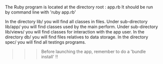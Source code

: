 The Ruby program is located at the directory root : app.rb
It should be run by command line with 'ruby app.rb'

In the directory lib/ you will find all classes in files.
Under sub-directory lib/app/ you will find classes used by the main perform.
Under sub-directory lib/views/ you will find classes for interaction with the app user.
In the directory db/ you will find files relatives to data storage.
In the directory spec/ you will find all testings programs.

>>> Before launching the app, remember to do a 'bundle install' !!

